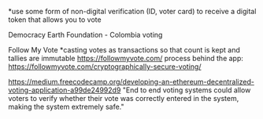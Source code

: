 *use some form of non-digital verification (ID, voter card) to receive a digital token that allows you to vote

Democracy Earth Foundation - Colombia voting

Follow My Vote
*casting votes as transactions so that count is kept and tallies are immutable
https://followmyvote.com/
process behind the app: https://followmyvote.com/cryptographically-secure-voting/

https://medium.freecodecamp.org/developing-an-ethereum-decentralized-voting-application-a99de24992d9
"End to end voting systems could allow voters to verify whether their vote was correctly entered in the system, making the system extremely safe."
